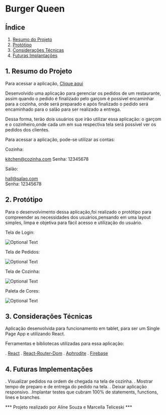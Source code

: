 # Burger Queen 

## Índice 

1. [Resumo do Projeto](#resumo-do-projeto)
2. [Protótipo](#prototipo)
3. [Considerações Técnicas](#considerações-técnicas)
3. [Futuras Implantações](#futuras-implantações)


## 1. Resumo do Projeto

Para acessar a aplicação, [Clique aqui](https://lab-burger-queen-81337.web.app/)

 Desenvolvido uma aplicação para gerenciar os pedidos de um restaurante, assim quando o pedido é finalizado 
 pelo garçom é possivel encaminhar para a cozinha, onde será preparado e após finalizado o pedido será encaminhado
 para o salão para ser realizado a entrega.

 Dessa forma, terão dois usuários que irão utilizar essa aplicação: o garçom e o cozinheiro,onde cada um em sua 
 respectiva tela será possível ver os pedidos dos clientes.

 Para acessar a aplicação, pode-se utilizar as contas: 

Cozinha:

kitchen@cozinha.com
Senha: 12345678

Salão: 

hall@salao.com	
Senha: 12345678

## 2. Protótipo 

Para o desenvolvimento dessa aplicação,foi realizado o protótipo para compreender as necessidades dos usuários,pensando em uma layout
simples, limpa e objetiva para fácil acesso e utilização do usuário. 

Tela de Login: 

![Optional Text](public/images/Prototipo-Login.png)

Tela de Pedidos:

![Optional Text](public/images/Prototipo-Menu.png)

Tela de Cozinha: 

![Optional Text](public/images/Prototipo-Cozinha.png)

Paleta de Cores:

![Optional Text](public/images/paletadecores.jpeg)

## 3. Considerações Técnicas

Aplicação desenvolvida para funcionamento em tablet, para ser um Single Page App e utilizando React. 

Ferramentas e bibliotecas utilizadas para essa aplicação: 

\. [React](https://pt-br.reactjs.org/)
\. [React-Router-Dom](https://reactrouter.com/web/guides/quick-start)
\. [Aphrodite](https://github.com/Khan/aphrodite)
\. [Firebase](https://firebase.google.com/?hl=pt-br)

## 4. Futuras Implementações

\. Visualizar pedidos na ordem de chegada na tela de cozinha.
\. Mostrar tempo de preparo e de entrega do pedido na tela.
\. Deixar aplicação responsivo. 
\.Implantar testes que cubram 100% de statements, functions, lines e branches.



*** Projeto realizado por Aline Souza e Marcella Teliceski ***